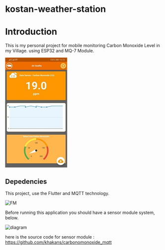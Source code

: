 # kostan-weather-station

# Introduction

This is my personal project for mobile monitoring Carbon Monoxide Level in my Village. using ESP32 and MQ-7 Module.

![UI](https://raw.githubusercontent.com/khakans/flutter_mqtt_airquality/master/screenshot_flutter_mqtt_airquality.jpg)

## Depedencies

This project, use the Flutter and MQTT technology.

![FM](https://i.ibb.co/khxBvvw/kws.png)

Before running this application you should have a sensor module system, below.

![diagram](https://raw.githubusercontent.com/khakans/carbonmonoxide_mqtt/master/diagram_system.png)

here is the source code for sensor module : https://github.com/khakans/carbonomonoxide_mqtt
